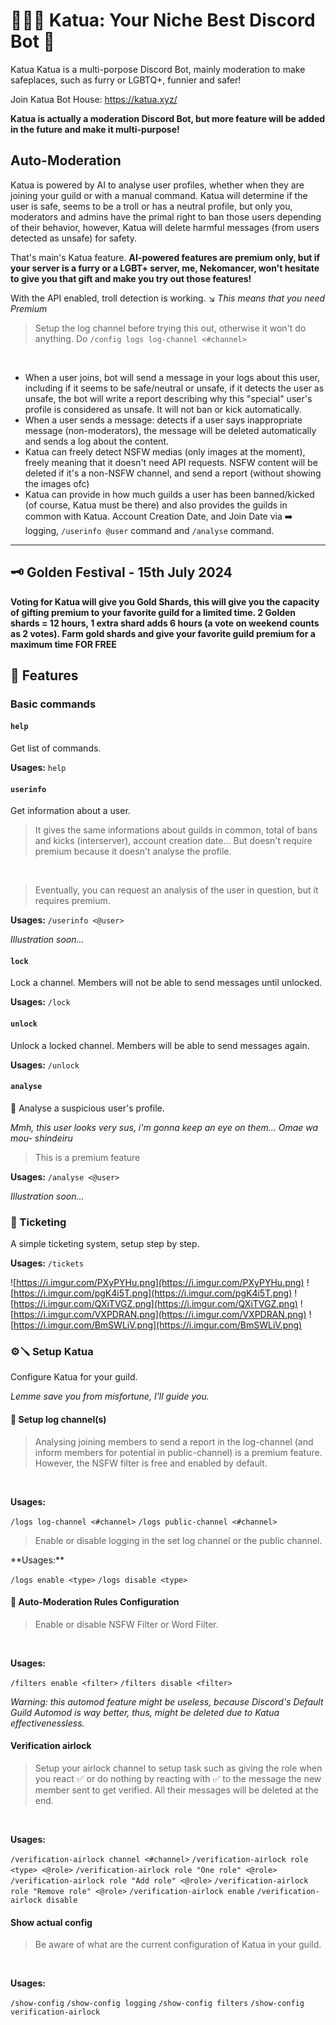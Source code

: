 # 🐾🏳️‍🌈 Katua: Your Niche Best Discord Bot 🤖

Katua Katua is a multi-porpose Discord Bot, mainly moderation to make safeplaces, such as furry or LGBTQ+, funnier and safer!

Join Katua Bot House: https://katua.xyz/

**Katua is actually a moderation Discord Bot, but more feature will be added in the future and make it multi-purpose!**

## Auto-Moderation

Katua is powered by AI to analyse user profiles, whether when they are joining your guild or with a manual command. Katua will determine if the user is safe, seems to be a troll or has a neutral profile, but only you, moderators and admins have the primal right to ban those users depending of their behavior, however, Katua will delete harmful messages (from users detected as unsafe) for safety.

That's main's Katua feature. **AI-powered features are premium only, but if your server is a furry or a LGBT+ server, me, Nekomancer, won't hesitate to give you that gift and make you try out those features!**

With the API enabled, troll detection is working.
↘️ _This means that you need Premium_

<blockquote>Setup the log channel before trying this out, otherwise it won't do anything. Do <code>/config logs log-channel <#channel></code></blockquote><br>

<ul>
<li> When a user joins, bot will send a message in your logs about this user, including if it seems to be safe/neutral or unsafe, if it detects the user as unsafe, the bot will write a report describing why this "special" user's profile is considered as unsafe. It will not ban or kick automatically.</li>

<li> When a user sends a message: detects if a user says inappropriate message (non-moderators), the message will be deleted automatically and sends a log about the content.</li>

<li> Katua can freely detect NSFW medias (only images at the moment), freely meaning that it doesn't need API requests. NSFW content will be deleted if it's a non-NSFW channel, and send a report (without showing the images ofc)</li>

<li> Katua can provide in how much guilds a user has been banned/kicked (of course, Katua must be there) and also provides the guilds in common with Katua. Account Creation Date, and Join Date via ➡️ logging, <code>/userinfo @user</code> command and <code>/analyse</code> command.</li>
</ul>

---

## 🗝️ Golden Festival - 15th July 2024

**Voting for Katua will give you Gold Shards, this will give you the capacity of gifting premium to your favorite guild for a limited time. 2 Golden shards = 12 hours, 1 extra shard adds 6 hours (a vote on weekend counts as 2 votes). Farm gold shards and give your favorite guild premium for a maximum time FOR FREE**

## 🧰 Features

### Basic commands

#### `help`

Get list of commands.

**Usages:**
`help`

#### `userinfo`

Get information about a user.

<blockquote>It gives the same informations about guilds in common, total of bans and kicks (interserver), account creation date... But doesn't require premium because it doesn't analyse the profile.</blockquote>
<br>
<blockquote>Eventually, you can request an analysis of the user in question, but it requires premium.</blockquote>

**Usages:**
`/userinfo <@user>`

_Illustration soon..._

#### `lock`

Lock a channel. Members will not be able to send messages until unlocked.

**Usages:**
`/lock`

#### `unlock`

Unlock a locked channel. Members will be able to send messages again.

**Usages:**
`/unlock`

#### `analyse`

🧐 Analyse a suspicious user's profile.

_Mmh, this user looks very sus, i'm gonna keep an eye on them..._
_Omae wa mou- shindeiru_

<blockquote>This is a premium feature</blockquote>

**Usages:**
`/analyse <@user>`

_Illustration soon..._

### 📩 Ticketing

A simple ticketing system, setup step by step.

**Usages:**
`/tickets`

![https://i.imgur.com/PXyPYHu.png](https://i.imgur.com/PXyPYHu.png)
![https://i.imgur.com/pgK4i5T.png](https://i.imgur.com/pgK4i5T.png)
![https://i.imgur.com/QXiTVGZ.png](https://i.imgur.com/QXiTVGZ.png)
![https://i.imgur.com/VXPDRAN.png](https://i.imgur.com/VXPDRAN.png)
![https://i.imgur.com/BmSWLiV.png](https://i.imgur.com/BmSWLiV.png)

### ⚙️🪛 Setup Katua

Configure Katua for your guild.

_Lemme save you from misfortune, I'll guide you._

#### 🔔 Setup log channel(s)

<blockquote>Analysing joining members to send a report in the log-channel (and inform members for potential in public-channel) is a premium feature. However, the NSFW filter is free and enabled by default.</blockquote><br>

**Usages:**

`/logs log-channel <#channel>`
`/logs public-channel <#channel>`

<blockquote>Enable or disable logging in the set log channel or the public channel.</blockquote>
**Usages:**

`/logs enable <type>`
`/logs disable <type>`

#### 🚯 Auto-Moderation Rules Configuration

<blockquote>Enable or disable NSFW Filter or Word Filter.</blockquote><br>

**Usages:**

`/filters enable <filter>`
`/filters disable <filter>`

_Warning: this automod feature might be useless, because Discord's Default Guild Automod is way better, thus, might be deleted due to Katua effectivenessless._

#### Verification airlock

<blockquote>Setup your airlock channel to setup task such as giving the role when you react ✅ or do nothing by reacting with ✅ to the message the new member sent to get verified. All their messages will be deleted at the end.</blockquote><br>

**Usages:**

`/verification-airlock channel <#channel>`
`/verification-airlock role <type> <@role>`
`/verification-airlock role "One role" <@role>`
`/verification-airlock role "Add role" <@role>`
`/verification-airlock role "Remove role" <@role>`
`/verification-airlock enable`
`/verification-airlock disable`

#### Show actual config

<blockquote>Be aware of what are the current configuration of Katua in your guild.</blockquote><br>

**Usages:**

`/show-config`
`/show-config logging`
`/show-config filters`
`/show-config verification-airlock`
